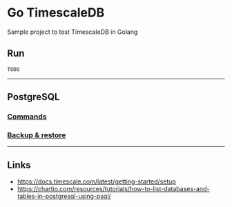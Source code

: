 
# Go TimescaleDB

Sample project to test TimescaleDB in Golang

## Run

`TODO`

---

## PostgreSQL

### [Commands](postgres/commands.md)

### [Backup & restore](postgres/backup-restore.md)

---

## Links

- https://docs.timescale.com/latest/getting-started/setup
- https://chartio.com/resources/tutorials/how-to-list-databases-and-tables-in-postgresql-using-psql/
